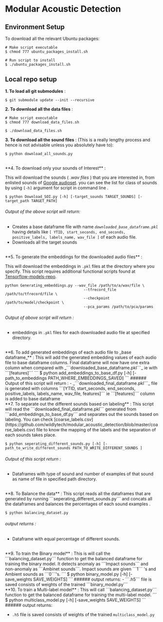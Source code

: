 # Modular Acoustic Detection

## Environment Setup

To download all the relevant Ubuntu packages:
```shell
# Make script executable
$ chmod 777 ubuntu_packages_install.sh

# Run script to install
$ ./ubuntu_packages_install.sh
```

## Local repo setup

**1. To load all git submodules** :
```shell
$ git submodule update --init --recursive
```

**2. To download all the data files** :
```shell
# Make script executable
$ chmod 777 download_data_files.sh

$ ./download_data_files.sh
```


**3. To download all the sound files** : (This is a really lengthy process and hence is not advisable unless you absolutely have to):
```shell
$ python download_all_sounds.py
```
<br>
**4. To download only your sounds of Interest** : 

This will download the sounds ( _.wav files_ ) that you are interested in, from enlisted sounds of  [Google audioset](https://research.google.com/audioset/). you can see the list for class of sounds by using ```[-h]``` argument for script in command line .

```
$ python Download_SOI.py [-h] [-target_sounds TARGET_SOUNDS] [-target_path TARGET_PATH]

```
###### Output of the above script will return:
- Creates a base dataframe file with name _```downloaded_base_dataframe.pkl```_ having details like ```[ YTID, start_seconds, end_seconds, positive_labels, labels_name, wav_file ]``` of each audio file.
- Downloads all the target sounds

<br>
**5. To generate the embeddings for the downloaded audio files** :

This will download the embeddings in ```.pkl``` files at the directory where you specify. This script requires additional functional scripts found at [Tensorflow-models-repo](https://github.com/tensorflow/models/tree/9b57f41ce21cd7264c52140c9ab31cdfc5169fcd/research/audioset).

```
python Generating_embeddings.py --wav_file /path/to/a/wav/file \
                                    --tfrecord_file /path/to/tfrecord/file \
                                    --checkpoint /path/to/model/checkpoint \
                                    --pca_params /path/to/pca/params
```
###### Output of above script will return :
- embeddings in ```.pkl``` files for each downloaded audio file at specified directory. 

<br>
**6. To add generated embeddings of each audio file to _base dataframe_** :
This will add the generated embedding values of each audio file to base dataframe columns. Final dataframe will now have one extra column when compared with _```downloaded_base_dataframe.pkl```_ ie with ```[features]```
```
$ python add_embeddings_to_base_df.py [-h] [-path_to_embeddings PATH_WHERE_EMBEDDINGS_SAVED]
```
###### Output of this script will return :
- _```downloaded_final_dataframe.pkl```_ file is generated with columns ```[YTID, start_seconds, end_seconds, positive_labels, labels_name, wav_file, features]``` ie ```[features]``` column is added to base dataframe 

<br>
**7. To separate out the different sounds based on labeling** :
This script will read the ```downloaded_final_dataframe.pkl``` generated from ```add_embeddings_to_base_df.py``` and separates out the sounds based on labeling. You can check [coarse_labels.csv](https://github.com/wildlytech/modular_acoustic_detection/blob/master/coarse_labels.csv) file to know the mapping of the labels and the separation of each sounds takes place. 

```
$ python seperating_different_sounds.py [-h] [-path_to_write_different_sounds PATH_TO_WRITE_DIFFERENT_SOUNDS ]
```
###### Output of this script return :
- Dataframes with type of sound and number of examples of that sound as name of file in specified path directory.

<br>
**8. To Balance the data** :
This script reads all the dataframes that are generated by running ```seperating_different_sounds.py``` and concats all the dataframes and balances the percentages of each sound examples .

```
$ python balancing_dataset.py
```
###### output returns :
- Dataframe with equal percentage of different sounds.

<br>
**9. To train the Binary model** :
This is will call the ```balancing_dataset.py``` function to get the balanced dataframe for training the binary model. It detects anomaly as ```Impact sounds``` and non-anomaly as ```Ambinet sounds```. Impact sounds are given ```1``` 's and Ambient sounds as ```0```'s. 
```
$ python binary_model.py [-h] [-save_weights SAVE_WEIGHTS]
```
###### output returns:
- ```.h5```  file is saved consists of weights of the trained ```binary_model.py```

<br>
**10. To train a Multi-label model** :
This will call ```balancing_dataset.py``` function to get the balanced dataframe for training the multi-label model. 
```
$ python multiclass_model.py [-h] [-save_weights SAVE_WEIGHTS] 
```
###### output returns:

- ```.h5``` file is saved consists of weights of the trained ```multiclass_model.py```




